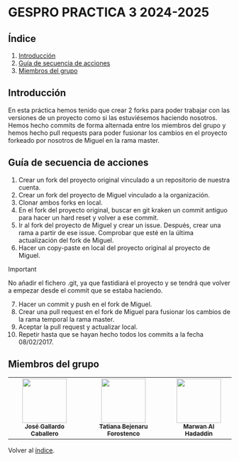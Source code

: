 # GESPRO PRACTICA 3 2024-2025
## Índice
1. [Introducción](#introducción)
2. [Guía de secuencia de acciones](#guía-de-secuencia-de-acciones)
3. [Miembros del grupo](#miembros-del-grupo)

## Introducción
En esta práctica hemos tenido que crear 2 forks para poder trabajar con las versiones de un proyecto como si las estuviésemos haciendo nosotros. Hemos hecho commits de forma alternada entre los miembros del grupo y hemos hecho pull requests para poder fusionar los cambios en el proyecto forkeado por nosotros de Miguel en la rama master.

## Guía de secuencia de acciones
1. Crear un fork del proyecto original vinculado a un repositorio de nuestra cuenta.
2. Crear un fork del proyecto de Miguel vinculado a la organización.
3. Clonar ambos forks en local.
4. En el fork del proyecto original, buscar en git kraken un commit antiguo para hacer un hard reset y volver a ese commit.
5. Ir al fork del proyecto de Miguel y crear un issue. Después, crear una rama a partir de ese issue. Comprobar que esté en la última actualización del fork de Miguel.
6. Hacer un copy-paste en local del proyecto original al proyecto de Miguel.
> [!IMPORTANT]
> No añadir el fichero .git, ya que fastidiará el proyecto y se tendrá que volver a empezar desde el commit que se estaba haciendo.
7. Hacer un commit y push en el fork de Miguel.
8. Crear una pull request en el fork de Miguel para fusionar los cambios de la rama temporal la rama master.
9. Aceptar la pull request y actualizar local.
10. Repetir hasta que se hayan hecho todos los commits a la fecha 08/02/2017.

## Miembros del grupo
<table>
    <tr>
        <td align="center"><a href="https://github.com/Joseleelsuper"><img src="https://github.com/Joseleelsuper.png" width="100px;" alt=""/><br /><sub><b>José Gallardo Caballero</b></sub></a></td>
        <td align="center"><a href="https://github.com/tbf1003"><img src="https://github.com/tbf1003.png" width="100px;" alt=""/><br /><sub><b>Tatiana Bejenaru Forostenco</b></sub></a></td>
        <td align="center"><a href="https://github.com/marwan-03-ux"><img src="https://github.com/marwan-03-ux.png" width="100px;" alt=""/><br /><sub><b>Marwan Al Hadaddin</b></sub></a></td>
    </tr>
</table>

Volver al [índice](#índice).